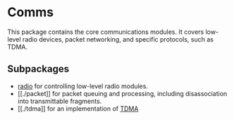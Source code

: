 # Comms

This package contains the core communications modules. It covers low-level radio devices, packet networking, and specific protocols, such as TDMA.

## Subpackages

* [radio](./radio) for controlling low-level radio modules.
* [[./packet]] for packet queuing and processing, including disassociation into transmittable fragments.
* [[./tdma]] for an implementation of [TDMA](https://en.wikipedia.org/wiki/Time-division_multiple_access) 